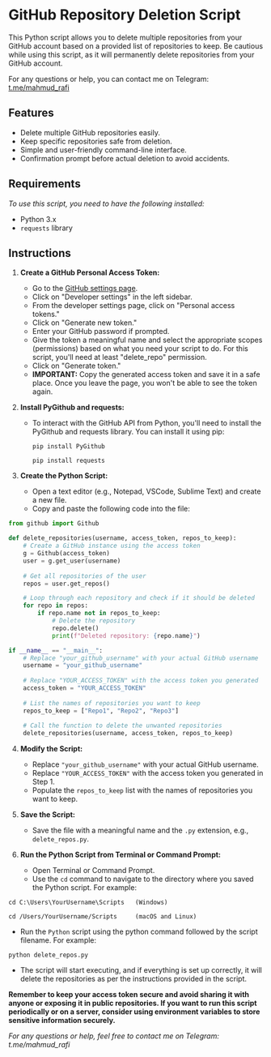 # GitHub Repository Deletion Script

This Python script allows you to delete multiple repositories from your GitHub account based on a provided list of repositories to keep. Be cautious while using this script, as it will permanently delete repositories from your GitHub account.


For any questions or help, you can contact me on Telegram: [t.me/mahmud_rafi](https://t.me/mahmud_rafi)

## Features
   - Delete multiple GitHub repositories easily.
   - Keep specific repositories safe from deletion.
   - Simple and user-friendly command-line interface.
   - Confirmation prompt before actual deletion to avoid accidents.

## Requirements
*To use this script, you need to have the following installed:*
   - Python 3.x
   - `requests` library

## Instructions

1. **Create a GitHub Personal Access Token:**
   - Go to the [GitHub settings page](https://github.com/settings/profile).
   - Click on "Developer settings" in the left sidebar.
   - From the developer settings page, click on "Personal access tokens."
   - Click on "Generate new token."
   - Enter your GitHub password if prompted.
   - Give the token a meaningful name and select the appropriate scopes (permissions) based on what you need your script to do. For this script, you'll need at least "delete_repo" permission.
   - Click on "Generate token."
   - **IMPORTANT:** Copy the generated access token and save it in a safe place. Once you leave the page, you won't be able to see the token again.

2. **Install PyGithub and requests:**
   - To interact with the GitHub API from Python, you'll need to install the PyGithub and requests library. You can install it using pip:
     ```
     pip install PyGithub
     ```
     ```
     pip install requests
     ```

3. **Create the Python Script:**
   - Open a text editor (e.g., Notepad, VSCode, Sublime Text) and create a new file.
   - Copy and paste the following code into the file:

```python
from github import Github

def delete_repositories(username, access_token, repos_to_keep):
    # Create a GitHub instance using the access token
    g = Github(access_token)
    user = g.get_user(username)
    
    # Get all repositories of the user
    repos = user.get_repos()

    # Loop through each repository and check if it should be deleted
    for repo in repos:
        if repo.name not in repos_to_keep:
            # Delete the repository
            repo.delete()
            print(f"Deleted repository: {repo.name}")

if __name__ == "__main__":
    # Replace "your_github_username" with your actual GitHub username
    username = "your_github_username"
    
    # Replace "YOUR_ACCESS_TOKEN" with the access token you generated
    access_token = "YOUR_ACCESS_TOKEN"
    
    # List the names of repositories you want to keep
    repos_to_keep = ["Repo1", "Repo2", "Repo3"]
    
    # Call the function to delete the unwanted repositories
    delete_repositories(username, access_token, repos_to_keep)
```

4. **Modify the Script:**
   - Replace `"your_github_username"` with your actual GitHub username.
   - Replace `"YOUR_ACCESS_TOKEN"` with the access token you generated in Step 1.
   - Populate the `repos_to_keep` list with the names of repositories you want to keep.

5. **Save the Script:**
   - Save the file with a meaningful name and the `.py` extension, e.g., `delete_repos.py`.

6. **Run the Python Script from Terminal or Command Prompt:**
   - Open Terminal or Command Prompt.
   - Use the `cd` command to navigate to the directory where you saved the Python script. For example:
```
cd C:\Users\YourUsername\Scripts   (Windows)
```
```
cd /Users/YourUsername/Scripts     (macOS and Linux)
```
   - Run the `Python` script using the python command followed by the script filename. For example:
```
python delete_repos.py
```
   - The script will start executing, and if everything is set up correctly, it will delete the repositories as per the instructions provided in the script.

**Remember to keep your access token secure and avoid sharing it with anyone or exposing it in public repositories. If you want to run this script periodically or on a server, consider using environment variables to store sensitive information securely.**

*For any questions or help, feel free to contact me on Telegram: t.me/mahmud_rafi*

